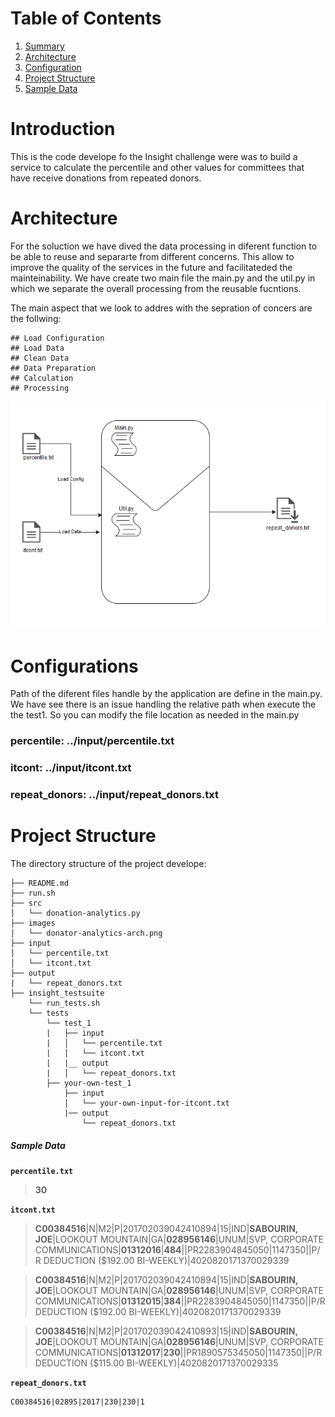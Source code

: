 # Table of Contents
1. [Summary](README.md#introduction)
2. [Architecture](README.md#architecture)
3. [Configuration](README.md#configuration)
4. [Project Structure](README.md#project-structure)
5. [Sample Data](README.md#sample-data)


# Introduction

This is the code develope fo the Insight challenge were was to build a service to calculate the percentile and other values for committees 
that have receive donations from repeated donors. 

# Architecture

For the soluction we have dived the data processing in diferent function to be able to reuse and separarte from different concerns. This allow 
to improve the quality of the services in the future and facilitateded the mainteinability. We have create two main file the main.py 
and the util.py in which we separate the overall processing from the reusable fucntions.

The main aspect that we look to addres with the sepration of concers are the follwing: 
	
	## Load Configuration
	## Load Data 
	## Clean Data
	## Data Preparation
	## Calculation 
	## Processing
	
![donators-analytics-arch](https://github.com/avionero/donation-analytics/blob/master/images/donator-analytics-arch.PNG)


# Configurations

Path of the diferent files handle by the application are define in the main.py. We have see there is an issue handling the relative path
when execute the the test1. So you can modify the file location as needed in the main.py 

  ### percentile: ../input/percentile.txt
  ### itcont: ../input/itcont.txt
  ### repeat_donors: ../input/repeat_donors.txt
  

# Project Structure
The directory structure of the project develope:

    ├── README.md 
    ├── run.sh
    ├── src
    │   └── donation-analytics.py
	├── images
    │   └── donator-analytics-arch.png
    ├── input
    │   └── percentile.txt
    │   └── itcont.txt
    ├── output
    |   └── repeat_donors.txt
    ├── insight_testsuite
        └── run_tests.sh
        └── tests
            └── test_1
            |   ├── input
            |   │   └── percentile.txt
            |   │   └── itcont.txt
            |   |__ output
            |   │   └── repeat_donors.txt
            ├── your-own-test_1
                ├── input
                │   └── your-own-input-for-itcont.txt
                |── output
                    └── repeat_donors.txt
					

##### Sample Data

**`percentile.txt`**
> **30**

**`itcont.txt`**

> **C00384516**|N|M2|P|201702039042410894|15|IND|**SABOURIN, JOE**|LOOKOUT MOUNTAIN|GA|**028956146**|UNUM|SVP, CORPORATE COMMUNICATIONS|**01312016**|**484**||PR2283904845050|1147350||P/R DEDUCTION ($192.00 BI-WEEKLY)|4020820171370029339

> **C00384516**|N|M2|P|201702039042410894|15|IND|**SABOURIN, JOE**|LOOKOUT MOUNTAIN|GA|**028956146**|UNUM|SVP, CORPORATE COMMUNICATIONS|**01312015**|**384**||PR2283904845050|1147350||P/R DEDUCTION ($192.00 BI-WEEKLY)|4020820171370029339

> **C00384516**|N|M2|P|201702039042410893|15|IND|**SABOURIN, JOE**|LOOKOUT MOUNTAIN|GA|**028956146**|UNUM|SVP, CORPORATE COMMUNICATIONS|**01312017**|**230**||PR1890575345050|1147350||P/R DEDUCTION ($115.00 BI-WEEKLY)|4020820171370029335

**`repeat_donors.txt`**

    C00384516|02895|2017|230|230|1